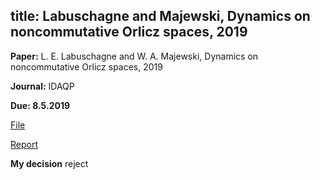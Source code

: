 title: Labuschagne and  Majewski, Dynamics on noncommutative Orlicz spaces, 2019
---
**Paper:** L. E. Labuschagne and W. A. Majewski, Dynamics on noncommutative Orlicz spaces, 2019

**Journal:** IDAQP

**Due: 8.5.2019**


[File](REF_labuschagne2019/file.pdf)

[Report](REF_labuschagne2019/report.pdf)


**My decision** reject
